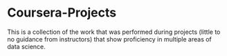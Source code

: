 # Coursera-Projects
This is a collection of the work that was performed during projects (little to no guidance from instructors) that show proficiency in multiple areas of data science.
